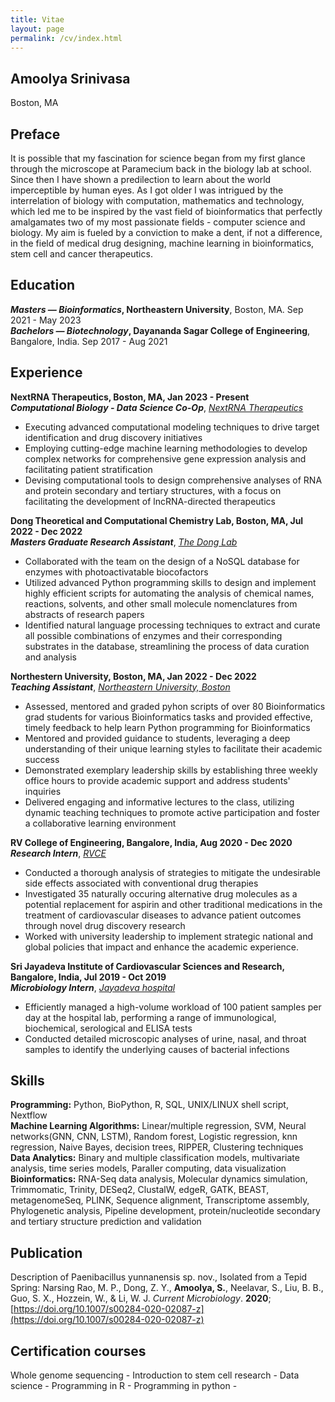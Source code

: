 ```yaml
---
title: Vitae
layout: page
permalink: /cv/index.html
---
```

## Amoolya Srinivasa
<!---[srinivasa.a@northeastern.edu](mailto:srinivasa.@northeastern.edu) --->
Boston, MA
## Preface
It is possible that my fascination for science began from my first glance through the microscope at Paramecium back in the biology lab at school. Since then I have shown a predilection to learn about the world imperceptible by human eyes. As I got older I was intrigued by the interrelation of biology with computation, mathematics and technology, which led me to be inspired by the vast field of bioinformatics that perfectly amalgamates two of my most passionate fields - computer science and biology. My aim is fueled by a conviction to make a dent, if not a difference, in the field of medical drug designing, machine learning in bioinformatics, stem cell and cancer therapeutics. 

## Education
***Masters — Bioinformatics*, Northeastern University**, Boston, MA. Sep 2021 - May 2023<br>
***Bachelors — Biotechnology*, Dayananda Sagar College of Engineering**, Bangalore, India. Sep 2017 - Aug 2021<br>

## Experience
**NextRNA Therapeutics, Boston, MA, Jan 2023 - Present**<br>
***Computational Biology - Data Science Co-Op***, *[NextRNA Therapeutics](http://nextrna.com/)*<br>

* Executing advanced computational modeling techniques to drive target identification and drug discovery initiatives
* Employing cutting-edge machine learning methodologies to develop complex networks for comprehensive gene expression analysis and facilitating patient stratification
* Devising computational tools to design comprehensive analyses of RNA and protein secondary and tertiary structures, with a focus on facilitating the development of lncRNA-directed therapeutics

**Dong Theoretical and Computational Chemistry Lab, Boston, MA, Jul 2022 - Dec 2022**<br>
***Masters Graduate Research Assistant***, *[The Dong Lab](https://sijiadong.com/)*<br>

* Collaborated with the team on the design of a NoSQL database for enzymes with photoactivatable biocofactors
* Utilized advanced Python programming skills to design and implement highly efficient scripts for automating the analysis of chemical names, reactions, solvents, and other small molecule nomenclatures from abstracts of research papers
* Identified natural language processing techniques to extract and curate all possible combinations of enzymes and their corresponding substrates in the database, streamlining the process of data curation and analysis

**Northestern University, Boston, MA, Jan 2022 - Dec 2022** <br>
***Teaching Assistant***, *[Northeastern University, Boston](https://cos.northeastern.edu/master-of-science-in-bioinformatics/)*
* Assessed, mentored and graded pyhon scripts of over 80 Bioinformatics grad students for various Bioinformatics tasks and provided effective, timely feedback to help learn Python programming for Bioinformatics
* Mentored and provided guidance to students, leveraging a deep understanding of their unique learning styles to facilitate their academic success
* Demonstrated exemplary leadership skills by establishing three weekly office hours to provide academic support and address students' inquiries
* Delivered engaging and informative lectures to the class, utilizing dynamic teaching techniques to promote active participation and foster a collaborative learning environment

**RV College of Engineering, Bangalore, India, Aug 2020 - Dec 2020**<br>
***Research Intern***, *[RVCE](https://www.rvce.edu.in/)* <br>
* Conducted a thorough analysis of strategies to mitigate the undesirable side effects associated with conventional drug therapies
*  Investigated 35 naturally occuring alternative drug molecules as a potential replacement for aspirin and other traditional medications in the treatment of cardiovascular diseases to advance patient outcomes through novel drug discovery research
* Worked with university leadership to implement strategic national and global policies that impact and enhance the academic experience.

**Sri Jayadeva Institute of Cardiovascular Sciences and Research, Bangalore, India, Jul 2019 - Oct 2019**<br>
***Microbiology Intern***, *[Jayadeva hospital](http://jayadevacardiology.com/)*
* Efficiently managed a high-volume workload of 100 patient samples per day at the hospital lab, performing a range of immunological, biochemical, serological and ELISA tests
* Conducted detailed microscopic analyses of urine, nasal, and throat samples to identify the underlying causes of bacterial infections

## Skills
**Programming:** Python, BioPython, R, SQL, UNIX/LINUX shell script, Nextflow<br>
**Machine Learning Algorithms:** Linear/multiple regression, SVM, Neural networks(GNN, CNN, LSTM), Random forest, Logistic regression, knn regression, Naive Bayes, decision trees, RIPPER, Clustering techniques<br>
**Data Analytics:** Binary and multiple classification models, multivariate analysis, time series models, Paraller computing, data visualization<br>
**Bioinformatics:** RNA-Seq data analysis, Molecular dynamics simulation, Trimmomatic, Trinity, DESeq2, ClustalW, edgeR, GATK, BEAST, metagenomeSeq, PLINK, Sequence alignment, Transcriptome assembly, Phylogenetic analysis, Pipeline development, protein/nucleotide secondary and tertiary structure prediction and validation<br>

## Publication
Description of Paenibacillus yunnanensis sp. nov., Isolated from a Tepid Spring: Narsing Rao, M. P., Dong, Z. Y., **Amoolya, S.**, Neelavar, S., Liu, B. B., Guo, S. X., Hozzein, W., & Li, W. J. *Current Microbiology*. **2020**; [https://doi.org/10.1007/s00284-020-02087-z](https://doi.org/10.1007/s00284-020-02087-z)<br>

## Certification courses
Whole genome sequencing - 
Introduction to stem cell research - 
Data science - 
Programming in R -
Programming in python -




